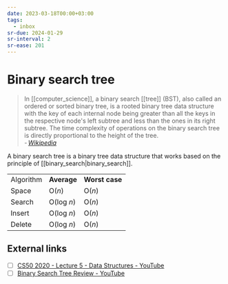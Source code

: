 ```yaml
---
date: 2023-03-18T00:00+03:00
tags:
  - inbox
sr-due: 2024-01-29
sr-interval: 2
sr-ease: 201
---
```


# Binary search tree

> In [[computer_science]], a binary search [[tree]] (BST), also called an
> ordered or sorted binary tree, is a rooted binary tree data structure with the
> key of each internal node being greater than all the keys in the respective
> node's left subtree and less than the ones in its right subtree. The time
> complexity of operations on the binary search tree is directly proportional to
> the height of the tree.\
> - <cite>[Wikipedia](https://en.wikipedia.org/wiki/Binary_search_tree)</cite>

A binary search tree is a binary tree data structure that works based on the
principle of [[binary_search|binary_search]].

|           |             |                |
| --------- | ----------- | -------------- |
| Algorithm | **Average** | **Worst case** |
| Space     | O(_n_)      | O(_n_)         |
| Search    | O(log _n_)  | O(_n_)         |
| Insert    | O(log _n_)  | O(_n_)         |
| Delete    | O(log _n_)  | O(_n_)         |


## External links

- [ ] [CS50 2020 - Lecture 5 - Data Structures - YouTube](https://www.youtube.com/watch?v=2T-A_GFuoTo&t=4833s)
- [ ] [Binary Search Tree Review - YouTube](https://www.youtube.com/watch?v=x6At0nzX92o)
